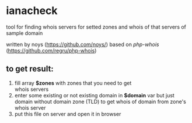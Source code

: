 ianacheck
=========

tool for finding whois servers for setted zones and whois of that servers of sample domain

written by noys (https://github.com/noys/)
based on *php-whois* (https://github.com/regru/php-whois)   


to get result:
--------------   
1. fill array **$zones** with zones that you need to get    
  whois servers   
2. enter some existing or not existing domain in **$domain** var 
  but just domain without domain zone (TLD) to get whois
  of domain from zone's whois server
3. put this file on server and open it in browser
